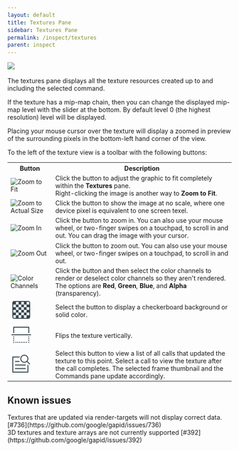 ```yaml
---
layout: default
title: Textures Pane
sidebar: Textures Pane
permalink: /inspect/textures
parent: inspect
---
```


<img src="../images/textures-pane.png" width="558px"/>

The textures pane displays all the texture resources created up to and including the selected command.

If the texture has a mip-map chain, then you can change the displayed mip-map level with the slider at the bottom. By default level 0 (the highest resolution) level will be displayed.

Placing your mouse cursor over the texture will display a zoomed in preview of the surrounding pixels in the bottom-left hand corner of the view.

To the left of the texture view is a toolbar with the following buttons:

<table>
  <tbody>
    <tr>
      <th width="20%">Button</th>
      <th>Description</th>
    </tr>
    <tr>
      <td>
        <img class="toolbar-btn" src="https://raw.githubusercontent.com/google/gapid/master/gapic/res/icons/android/zoom_fit%402x.png" alt="Zoom to Fit"/>
      </td>
      <td>
        Click the button to adjust the graphic to fit completely within the <b>Textures</b> pane.
        <br/>Right-clicking the image is another way to <b>Zoom to Fit</b>.
      </td>
    </tr>
    <tr>
      <td>
        <img class="toolbar-btn" src="https://raw.githubusercontent.com/google/gapid/master/gapic/res/icons/android/zoom_actual%402x.png" alt="Zoom to Actual Size"/>
      </td>
      <td>Click the button to show the image at no scale, where one device pixel is equivalent to one screen texel.</td>
    </tr>
    <tr>
      <td>
        <img class="toolbar-btn" src="https://raw.githubusercontent.com/google/gapid/master/gapic/res/icons/android/zoom_in%402x.png" alt="Zoom In"/>
      </td>
      <td>Click the button to zoom in. You can also use your mouse wheel, or two-finger swipes on a touchpad, to scroll in and out. You can drag the image with your cursor.</td>
    </tr>
    <tr>
      <td>
        <img class="toolbar-btn" src="https://raw.githubusercontent.com/google/gapid/master/gapic/res/icons/android/zoom_out%402x.png" alt="Zoom Out"/>
      </td>
      <td>Click the button to zoom out. You can also use your mouse wheel, or two-finger swipes on a touchpad, to scroll in and out.</td>
    </tr>
    <tr>
      <td>
        <img class="toolbar-btn" src="https://raw.githubusercontent.com/google/gapid/master/gapic/res/icons/gapid/color_channels%402x.png" alt="Color Channels"/>
      </td>
      <td>Click the button and then select the color channels to render or deselect color channels so they aren't rendered. The options are <b>Red</b>, <b>Green</b>, <b>Blue</b>, and <b>Alpha</b> (transparency).</td>
    </tr>
    <tr>
      <td>
        <img class="toolbar-btn" src="https://raw.githubusercontent.com/google/gapid/master/gapic/res/icons/gapid/transparency%402x.png" alt="Background"/>
      </td>
      <td>Select the button to display a checkerboard background or solid color.</td>
    </tr>
    <tr>
      <td>
        <img class="toolbar-btn" src="https://raw.githubusercontent.com/google/gapid/master/gapic/res/icons/gapid/flip_vertically%402x.png" alt="Flip Vertically"/>
      </td>
      <td>Flips the texture vertically.</td>
    </tr>
    <tr>
      <td>
        <img class="toolbar-btn" src="https://raw.githubusercontent.com/google/gapid/master/gapic/res/icons/gapid/jump%402x.png" alt="Accesses / Modifications"/>
      </td>
      <td>Select this button to view a list of all calls that updated the texture to this point. Select a call to view the texture after the call completes. The selected frame thumbnail and the Commands pane update accordingly.</td>
    </tr>
  </tbody>
</table>

## Known issues

<div class="issue" markdown="span">
  Textures that are updated via render-targets will not display correct data. [#736](https://github.com/google/gapid/issues/736)
</div>

<div class="issue" markdown="span">
  3D textures and texture arrays are not currently supported [#392](https://github.com/google/gapid/issues/392)
</div>